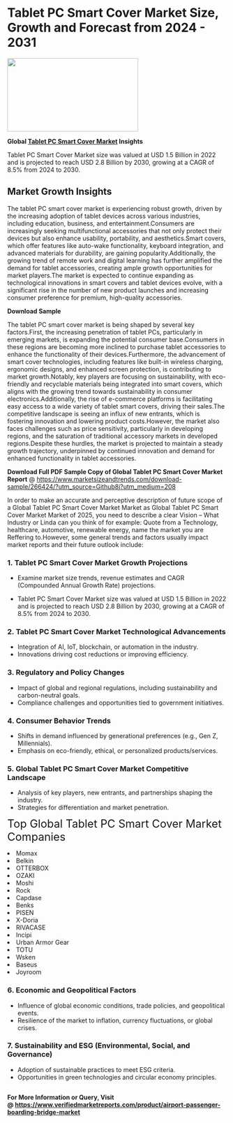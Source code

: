 <H1>Tablet PC Smart Cover Market Size, Growth and Forecast from 2024 - 2031</H1><img class="aligncenter size-medium wp-image-584254" src="https://thirdeyenews.in/wp-content/uploads/2024/09/Global-Market-Research-300x168.jpeg" alt="" width="300" height="168" /><p><strong>Global&nbsp;<a href="https://www.marketsizeandtrends.com/download-sample/266424/?utm_source=Github8j?utm_medium=208">Tablet PC Smart Cover Market</a> Insights</strong></p><p>Tablet PC Smart Cover Market size was valued at USD 1.5 Billion in 2022 and is projected to reach USD 2.8 Billion by 2030, growing at a CAGR of 8.5% from 2024 to 2030.</p><p><h2>Market Growth Insights</h2> <p>The tablet PC smart cover market is experiencing robust growth, driven by the increasing adoption of tablet devices across various industries, including education, business, and entertainment.Consumers are increasingly seeking multifunctional accessories that not only protect their devices but also enhance usability, portability, and aesthetics.Smart covers, which offer features like auto-wake functionality, keyboard integration, and advanced materials for durability, are gaining popularity.Additionally, the growing trend of remote work and digital learning has further amplified the demand for tablet accessories, creating ample growth opportunities for market players.The market is expected to continue expanding as technological innovations in smart covers and tablet devices evolve, with a significant rise in the number of new product launches and increasing consumer preference for premium, high-quality accessories.</p> <p><strong>Download Sample</strong></p> <p>The tablet PC smart cover market is being shaped by several key factors.First, the increasing penetration of tablet PCs, particularly in emerging markets, is expanding the potential consumer base.Consumers in these regions are becoming more inclined to purchase tablet accessories to enhance the functionality of their devices.Furthermore, the advancement of smart cover technologies, including features like built-in wireless charging, ergonomic designs, and enhanced screen protection, is contributing to market growth.Notably, key players are focusing on sustainability, with eco-friendly and recyclable materials being integrated into smart covers, which aligns with the growing trend towards sustainability in consumer electronics.Additionally, the rise of e-commerce platforms is facilitating easy access to a wide variety of tablet smart covers, driving their sales.The competitive landscape is seeing an influx of new entrants, which is fostering innovation and lowering product costs.However, the market also faces challenges such as price sensitivity, particularly in developing regions, and the saturation of traditional accessory markets in developed regions.Despite these hurdles, the market is projected to maintain a steady growth trajectory, underpinned by continued innovation and demand for enhanced functionality in tablet accessories.</p> <p><span class=""><strong>Download Full PDF Sample Copy of Global Tablet PC Smart Cover Market Report</strong> @ <a href="https://www.marketsizeandtrends.com/download-sample/266424/?utm_source=Github8j?utm_medium=208" target="_blank">https://www.marketsizeandtrends.com/download-sample/266424/?utm_source=Github8j?utm_medium=208</a></span></p><p>In order to make an accurate and perceptive description of future scope of a Global&nbsp;Tablet PC Smart Cover Market Market as Global&nbsp;Tablet PC Smart Cover Market Market of 2025, you need to describe a clear Vision &ndash; What Industry or Linda can you think of for example: Quote from a Technology, healthcare, automotive, renewable energy, name the market you are Reffering to.However, some general trends and factors usually impact market reports and their future outlook include:</p><h3>1.&nbsp;<strong>Tablet PC Smart Cover Market Growth Projections</strong></h3><ul><li>Examine market size trends, revenue estimates and CAGR (Compounded Annual Growth Rate) projections.</li><li><p>Tablet PC Smart Cover Market size was valued at USD 1.5 Billion in 2022 and is projected to reach USD 2.8 Billion by 2030, growing at a CAGR of 8.5% from 2024 to 2030.</p></li></ul><h3>2.&nbsp;<strong>Tablet PC Smart Cover Market Technological Advancements</strong></h3><ul><li>Integration of AI, IoT, blockchain, or automation in the industry.</li><li>Innovations driving cost reductions or improving efficiency.</li></ul><h3>3.&nbsp;<strong>Regulatory and Policy Changes</strong></h3><ul><li>Impact of global and regional regulations, including sustainability and carbon-neutral goals.</li><li>Compliance challenges and opportunities tied to government initiatives.</li></ul><h3>4.&nbsp;<strong>Consumer Behavior Trends</strong></h3><ul><li>Shifts in demand influenced by generational preferences (e.g., Gen Z, Millennials).</li><li>Emphasis on eco-friendly, ethical, or personalized products/services.</li></ul><h3>5.&nbsp;<strong>Global Tablet PC Smart Cover Market Competitive Landscape</strong></h3><ul><li>Analysis of key players, new entrants, and partnerships shaping the industry.</li><li>Strategies for differentiation and market penetration.</li></ul><p data-pm-slice="1 1 []"><span style="color: inherit; font-family: inherit; font-size: 25px;">Top Global Tablet PC Smart Cover Market Companies</span></p><div class="" data-test-id=""><p><li>Momax</li><li> Belkin</li><li> OTTERBOX</li><li> OZAKI</li><li> Moshi</li><li> Rock</li><li> Capdase</li><li> Benks</li><li> PISEN</li><li> X-Doria</li><li> RIVACASE</li><li> Incipi</li><li> Urban Armor Gear</li><li> TOTU</li><li> Wsken</li><li> Baseus</li><li> Joyroom</li></p></div><h3>6.&nbsp;<strong>Economic and Geopolitical Factors</strong></h3><ul><li>Influence of global economic conditions, trade policies, and geopolitical events.</li><li>Resilience of the market to inflation, currency fluctuations, or global crises.</li></ul><h3>7.&nbsp;<strong>Sustainability and ESG (Environmental, Social, and Governance)</strong></h3><ul><li>Adoption of sustainable practices to meet ESG criteria.</li><li>Opportunities in green technologies and circular economy principles.</li></ul><h2><strong style="font-size: 14px;">For More Information or Query, Visit @&nbsp;</strong><a style="background-color: #ffffff; font-size: 14px;" href="https://www.marketsizeandtrends.com/report/tablet-pc-smart-cover-market/" target="_blank">https://www.verifiedmarketreports.com/product/airport-passenger-boarding-bridge-market</a></h2>